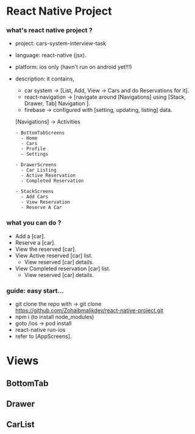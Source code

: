# React Native Project


### what's react native project ?

- project: cars-system-interview-task
- language: react-native (jsx).
- platform: ios only (havn't run on android yet!!!)
- description: it contains, 
    - car system -> [List, Add, View -> Cars and do Reservations for it]. 
    - react-navigation -> [navigate around [Navigations] using [Stack, Drawer, Tab] Navigation ].
    - firebase -> configured with [setting, updating, listing] data.


    [Navigations] -> Activities

      - BottomTabScreens
        - Home
        - Cars
        - Profile
        - Settings
        
      - DrawerScreens
        - Car Listing
        - Active Reservation
        - Completed Reservation
      
      - StackScreens
        - Add Cars
        - View Reservation
        - Reserve A Car


### what you can do ?

  - Add a [car].
  - Reserve a [car].
  - View the reserved [car].
  - View Active reserved [car] list.
    - View reserved [car] details.
  - View Completed reservation [car] list.
    - View reserved [car] details.
 
    
    
### guide: easy start...
 - git clone the repo with -> git clone https://github.com/Zohaibmalikdev/react-native-project.git
 - npm i (to install node_modules)
 - goto /ios -> pod install
 - react-native run-ios  
 - refer to [AppScreens].



# Views

## BottomTab


## Drawer


## CarList

